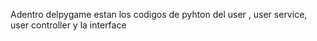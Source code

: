 Adentro delpygame estan los codigos de pyhton del user , user service, user controller y la interface
